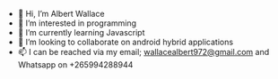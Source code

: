 - 👋 Hi, I’m Albert Wallace
- 👀 I’m interested in programming
- 🌱 I’m currently learning Javascript
- 💞️ I’m looking to collaborate on android hybrid applications
- 📫 I can be reached via my email; wallacealbert972@gmail.com and Whatsapp on +265994288944

<!---
Al-265/Al-265 is a ✨ special ✨ repository because its `README.md` (this file) appears on your GitHub profile.
You can click the Preview link to take a look at your changes.
--->
